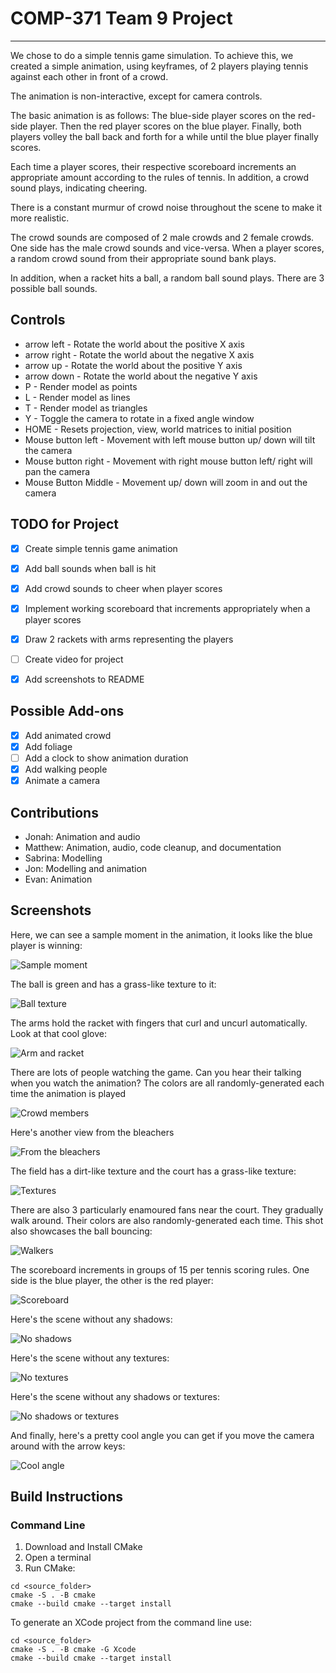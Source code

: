 # COMP-371 Team 9 Project

<hr />

We chose to do a simple tennis game simulation. To achieve this, we created a simple animation, using keyframes,
of 2 players playing tennis against each other in front of a crowd.

The animation is non-interactive, except for camera controls.

The basic animation is as follows: The blue-side player scores on the red-side player. Then the red player scores on the blue player.
Finally, both players volley the ball back and forth for a while until the blue player finally scores.

Each time a player scores, their respective scoreboard increments an appropriate amount according to the rules of tennis.
In addition, a crowd sound plays, indicating cheering.

There is a constant murmur of crowd noise throughout the scene to make it more realistic.

The crowd sounds are composed of 2 male crowds and 2 female crowds. One side has the male crowd sounds and vice-versa.
When a player scores, a random crowd sound from their appropriate sound bank plays.

In addition, when a racket hits a ball, a random ball sound plays. There are 3 possible ball sounds.

## Controls

 - arrow left - Rotate the world about the positive X axis
 - arrow right - Rotate the world about the negative X axis
 - arrow up - Rotate the world about the positive Y axis
 - arrow down - Rotate the world about the negative Y axis
 - P - Render model as points
 - L - Render model as lines
 - T - Render model as triangles
 - Y - Toggle the camera to rotate in a fixed angle window 
 - HOME - Resets projection, view, world matrices to initial position
 - Mouse button left - Movement with left mouse button up/ down will tilt the camera
 - Mouse button right - Movement with right mouse button left/ right will pan the camera
 - Mouse Button Middle - Movement up/ down will zoom in and out the camera

## TODO for Project

- [x] Create simple tennis game animation
- [x] Add ball sounds when ball is hit
- [x] Add crowd sounds to cheer when player scores
- [x] Implement working scoreboard that increments appropriately when a player scores
- [x] Draw 2 rackets with arms representing the players
- [ ] Create video for project
- [x] Add screenshots to README 


## Possible Add-ons
- [x] Add animated crowd
- [x] Add foliage
- [ ] Add a clock to show animation duration
- [x] Add walking people
- [x] Animate a camera

## Contributions

- Jonah: Animation and audio
- Matthew: Animation, audio, code cleanup, and documentation
- Sabrina: Modelling
- Jon: Modelling and animation
- Evan: Animation

## Screenshots

Here, we can see a sample moment in the animation, it looks like the blue player is winning:

![Sample moment](src/Screenshots/A%20moment%20in%20the%20animation.png)

The ball is green and has a grass-like texture to it:

![Ball texture](src/Screenshots/Ball.png)

The arms hold the racket with fingers that curl and uncurl automatically. Look at that cool glove:

![Arm and racket](src/Screenshots/Arm%20with%20closed%20fist.png)

There are lots of people watching the game. Can you hear their talking when you watch the animation?
The colors are all randomly-generated each time the animation is played

![Crowd members](src/Screenshots/Crowd%20members.png)

Here's another view from the bleachers

![From the bleachers](src/Screenshots/From%20the%20bleachers.png)

The field has a dirt-like texture and the court has a grass-like texture:

![Textures](src/Screenshots/Textures.png)

There are also 3 particularly enamoured fans near the court. They gradually walk around.
Their colors are also randomly-generated each time. This shot also showcases the ball bouncing:

![Walkers](src/Screenshots/Walkers%20and%20bouncing%20ball.png)

The scoreboard increments in groups of 15 per tennis scoring rules. One side is the blue player, the other is the red player:

![Scoreboard](src/Screenshots/Scoreboard.png)

Here's the scene without any shadows:

![No shadows](src/Screenshots/No%20shadows.png)

Here's the scene without any textures:

![No textures](src/Screenshots/No%20Textures.png)

Here's the scene without any shadows or textures:

![No shadows or textures](src/Screenshots/No%20shadows%20or%20textures.png)

And finally, here's a pretty cool angle you can get if you move the camera around with the arrow keys:

![Cool angle](src/Screenshots/Interesting%20camera%20angle.png)

## Build Instructions

### Command Line

1. Download and Install CMake
2. Open a terminal
3. Run CMake:

```shell
cd <source_folder>
cmake -S . -B cmake
cmake --build cmake --target install
```

To generate an XCode project from the command line use:

```shell
cd <source_folder>
cmake -S . -B cmake -G Xcode
cmake --build cmake --target install
```
